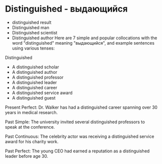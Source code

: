 # Distinguished - выдающийся

- distinguished result
- Distinguished man
- Distinguished scientist
- Distinguished author
  Here are 7 simple and popular collocations with the word "distinguished" meaning "выдающийся", and example sentences using various tenses:

Distinguished

- A distinguished scholar
- A distinguished author
- A distinguished professor
- A distinguished leader
- A distinguished career
- A distinguished service award
- A distinguished guest

Present Perfect:
Dr. Walker has had a distinguished career spanning over 30 years in medical research.

Past Simple:
The university invited several distinguished professors to speak at the conference.

Past Continuous:
The celebrity actor was receiving a distinguished service award for his charity work.

Past Perfect:
The young CEO had earned a reputation as a distinguished leader before age 30.
